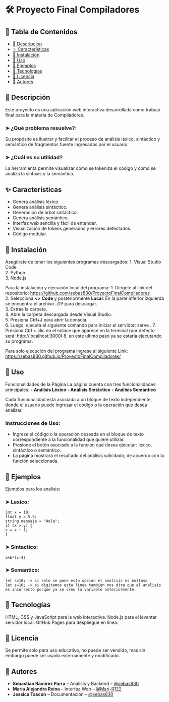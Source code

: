 # 🛠️ Proyecto Final Compiladores

## 📌 Tabla de Contenidos
- [📄 Descripción](#descripción)
- [✨ Características](#características)
- [🔧 Instalación](#instalación)
- [🚀 Uso](#uso)
- [🧪 Ejemplos](#ejemplos)
- [🧰 Tecnologías](#tecnologías)
- [📜 Licencia](#licencia)
- [👥 Autores](#autores)

## 📄 Descripción
Este proyecto es una aplicación web interactiva desarrollada como trabajo final para la materia de Compiladores.

### ➤ ¿Qué problema resuelve?:
Su propósito es ilustrar y facilitar el proceso de análisis léxico, sintáctico y semántico de fragmentos fuente ingresados por el usuario.

### ➤ ¿Cuál es su utilidad?
La herramienta permite visualizar cómo se tokeniza el código y cómo se analiza la sintaxis y la semántica.

## ✨ Características
- Genera análisis léxico.
- Genera análisis sintáctico.
- Generación de árbol sintáctico.
- Genera análisis semántico.
- Interfaz web sencilla y fácil de entender.
- Visualización de tokens generados y errores detectados.
- Código modular.

## 🔧 Instalación
Asegúrate de tener los siguientes programas descargados:
    1. Visual Studio Code  
    2. Python  
    3. Node.js  

Para la instalación y ejecución local del programa:
    1. Dirígete al link del repositorio: https://github.com/sebas830/ProyectoFinalCompiladores  
    2. Selecciona **<> Code** y posteriormente **Local**. En la parte inferior izquierda se encuentra el archivo .ZIP para descargar.  
    3. Extrae la carpeta.  
    4. Abre la carpeta descargada desde Visual Studio.  
    5. Presiona Ctrl+J para abrir la consola.  
    6. Luego, ejecuta el siguiente comando para iniciar el servidor: serve .
    7. Presiona Ctrl + clic en el enlace que aparece en la terminal (por defecto será: http://localhost:3000)
    8. en este ultimo paso ya se estaria ejecutando su programa.

Para solo ejecucion del programa ingrese al siguiente Link:
    https://sebas830.github.io/ProyectoFinalCompiladores/

## 🚀 Uso
Funcionalidades de la Página
La página cuenta con tres funcionalidades principales:
    **- Análisis Léxico**
    **- Análisis Sintáctico**
    **- Análisis Semántico**

Cada funcionalidad está asociada a un bloque de texto independiente, donde el usuario puede ingresar el código o la operación que desea analizar.

### Instrucciones de Uso:
- Ingrese el código o la operación deseada en el bloque de texto correspondiente a la funcionalidad que quiere utilizar.
- Presione el botón asociado a la función que desea ejecutar: léxico, sintáctico o semántico.
- La página mostrará el resultado del análisis solicitado, de acuerdo con la función seleccionada.

## 🧪 Ejemplos
Ejemplos para los analisis:

### ➤ Lexico:  
    int x = 10;
    float y = 5.5;
    string mensaje = "Hola";
    if (x > y) {
    x = x + 1;
    }   

### ➤ Sintactico:
    a+b*(c-4)

### ➤ Semantico:
    let s=10; -> si solo se pone esta opcion el analisis es exitoso
    let s=10; -> si digitamos esta linea tambien nos dira que el analisis es incorrecto porque ya se creo la variable anteriormente.

## 🧰 Tecnologías
HTML, CSS y JavaScript para la web interactiva.
Node.js para el levantar servidor local.
GitHub Pages para despliegue en línea.

## 📜 Licencia
Se permite solo para uso educativo, no puede ser vendido, mas sin embargo puede ser usado externamente y modificado.

## 👥 Autores
- **Sebastian Ramirez Parra** – Análisis y Backend – [@sebas830](https://github.com/sebas830)
- **Maria Alejandra Reina** – Interfaz Web – [@Mari-R122](https://github.com/Mari-R122)
- **Jessica Tascon** – Documentación – [@sebas830](https://github.com/sebas830)